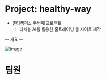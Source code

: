 # Project: healthy-way
* 멀티캠퍼스 두번째 프로젝트
  * 티처블 AI를 활용한 홈트레이닝 웹 사이트 제작

-- 개요 --

![image](https://user-images.githubusercontent.com/96756778/171182720-687b362d-3896-4bd6-9975-a6dd15a19447.png)

# 팀원
